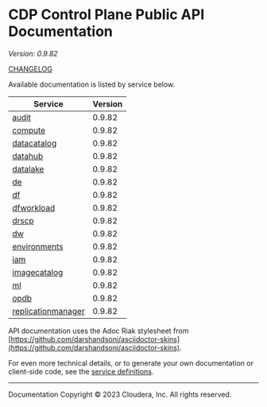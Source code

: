 # CDP Control Plane Public API Documentation

*Version: 0.9.82*

[CHANGELOG](CHANGELOG.md)

Available documentation is listed by service below.

| Service | Version |
| --- | --- |
| [audit](./audit/index.html) | 0.9.82 |
| [compute](./compute/index.html) | 0.9.82 |
| [datacatalog](./datacatalog/index.html) | 0.9.82 |
| [datahub](./datahub/index.html) | 0.9.82 |
| [datalake](./datalake/index.html) | 0.9.82 |
| [de](./de/index.html) | 0.9.82 |
| [df](./df/index.html) | 0.9.82 |
| [dfworkload](./dfworkload/index.html) | 0.9.82 |
| [drscp](./drscp/index.html) | 0.9.82 |
| [dw](./dw/index.html) | 0.9.82 |
| [environments](./environments/index.html) | 0.9.82 |
| [iam](./iam/index.html) | 0.9.82 |
| [imagecatalog](./imagecatalog/index.html) | 0.9.82 |
| [ml](./ml/index.html) | 0.9.82 |
| [opdb](./opdb/index.html) | 0.9.82 |
| [replicationmanager](./replicationmanager/index.html) | 0.9.82 |

API documentation uses the Adoc Riak stylesheet from
[https://github.com/darshandsoni/asciidoctor-skins](https://github.com/darshandsoni/asciidoctor-skins).

For even more technical details, or to generate your own documentation or client-side code, see the
[service definitions](swagger/).

----

Documentation Copyright © 2023 Cloudera, Inc. All rights reserved.

